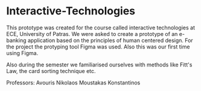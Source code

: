 # Interactive-Technologies

This prototype was created for the course called interactive technologies at ECE, University of Patras.
We were asked to create a prototype of an e-banking application based on the principles of human centered design.
For the project the protyping tool Figma was used. Also this was our first time using Figma.

Also during the semester we familiarised ourselves with methods like Fitt's Law, the card sorting technique etc. 

Professors: Avouris Nikolaos
            Moustakas Konstantinos
